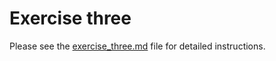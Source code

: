 # Exercise three

Please see the [exercise_three.md](exercise_three.md) file for detailed instructions.
